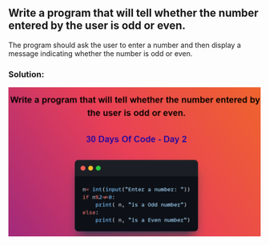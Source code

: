 <h2>Write a program that will tell whether the number entered by the user is odd or even.</h2>

<p>The program should ask the user to enter a number and then display a message indicating whether the number is odd or even.</p>

<h3> Solution: </h3>

<img src= Solution.png />